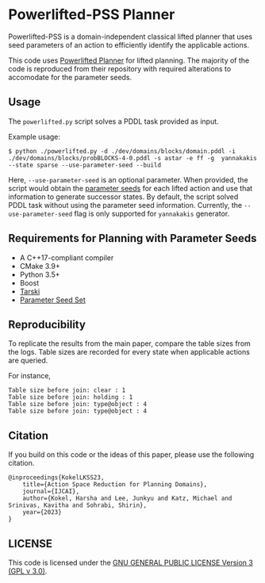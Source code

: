 # Powerlifted-PSS Planner

Powerlifted-PSS is a domain-independent classical lifted planner that uses seed parameters of an action to efficiently identify the applicable actions.


This code uses [Powerlifted Planner](https://github.com/abcorrea/powerlifted) for lifted planning. The majority of the code is reproduced from their repository with required alterations to accomodate for the parameter seeds.

## Usage

The `powerlifted.py` script solves a PDDL task provided as input.

Example usage:

```$ python ./powerlifted.py -d ./dev/domains/blocks/domain.pddl -i ./dev/domains/blocks/probBLOCKS-4-0.pddl -s astar -e ff -g  yannakakis --state sparse --use-parameter-seed --build```


Here, `--use-parameter-seed` is an optional parameter. When provided, the script would obtain the [parameter seeds](https://github.com/IBM/Parameter-Seed-Set) for each lifted action and use that information to generate successor states. By default, the script solved PDDL task without using the parameter seed information. Currently, the `--use-parameter-seed` flag is only supported for `yannakakis` generator. 

## Requirements for Planning with Parameter Seeds 

 - A C++17-compliant compiler
 - CMake 3.9+
 - Python 3.5+
 - Boost
 - [Tarski](https://tarski.readthedocs.io/en/latest/)
 - [Parameter Seed Set](https://github.com/IBM/Parameter-Seed-Set)


## Reproducibility 

To replicate the results from the main paper, compare the table sizes from the logs. Table sizes are recorded for every state when applicable actions are queried.


For instance,
```
Table size before join: clear : 1
Table size before join: holding : 1
Table size before join: type@object : 4
Table size before join: type@object : 4
```



## Citation

If you build on this code or the ideas of this paper, please use the following citation.

```
@inproceedings{KokelLKSS23,
 	title={Action Space Reduction for Planning Domains},
 	journal={IJCAI},
 	author={Kokel, Harsha and Lee, Junkyu and Katz, Michael and Srinivas, Kavitha and Sohrabi, Shirin},
 	year={2023}
}
```


## LICENSE

This code is licensed under the [GNU GENERAL PUBLIC LICENSE Version 3 (GPL v 3.0)](./LICENSE).
